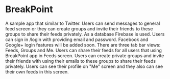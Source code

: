 # BreakPoint
A sample app that similar to Twitter. Users can send messages to general feed screen or they can create groups and invite their friends to these groups to share their feeds privately. 
As a database Firebase is used. 
Users can sign in /login with providing email and password. 
Facebook and Google+ login features will be added soon.
There are three tab bar views: Feeds, Groups and Me.
Users can share their feeds for all users that using BreakPoint app in Feeds screen. 
Users can create private groups and invite their friends with using their emails to these groups to share their feeds privately.
Users can see their profile on "Me" screen and they also can see their own feeds in this screen. 
